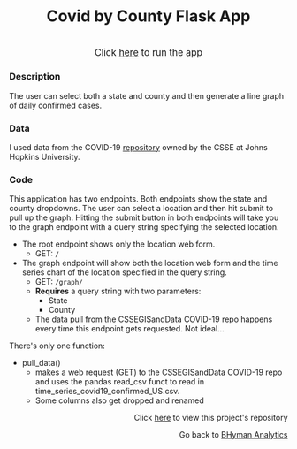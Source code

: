 <h1>
    <p align="center">Covid by County Flask App</p>
</h1>

<h1></h1>

<p align="center"> <big>Click <a href="https://covid-by-county.herokuapp.com">here</a> to run the app</big> </p>

### Description
The user can select both a state and county and then generate a line graph of daily confirmed cases. 

### Data

I used data from the COVID-19 [repository](https://github.com/CSSEGISandData/COVID-19) owned by the CSSE at Johns Hopkins University.

### Code

This application has two endpoints. Both endpoints show the state and county dropdowns. The user can select a location and then hit submit to pull up the graph. Hitting the submit button in both endpoints will take you to the graph endpoint with a query string specifying the selected location.

* The root endpoint shows only the location web form.
  * GET: ``` / ```
* The graph endpoint will show both the location web form and the time series chart of the location specified in the query string.
  * GET: ``` /graph/ ```
  * **Requires** a query string with two parameters:
    * State
    * County
  * The data pull from the CSSEGISandData COVID-19 repo happens every time this endpoint gets requested. Not ideal...  

There's only one function:

* pull_data()
  * makes a web request (GET) to the CSSEGISandData COVID-19 repo and uses the pandas read_csv funct to read in time_series_covid19_confirmed_US.csv. 
  * Some columns also get dropped and renamed

<p align="right">Click <a href="https://github.com/bhyman67/Covid-by-County">here</a> to view this project's repository<p>
<p align="right">Go back to <a href="https://bhyman67.github.io/">BHyman Analytics</a><p>
